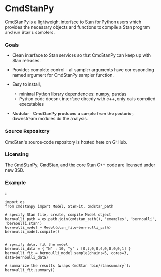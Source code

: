# CmdStanPy

CmdStanPy is a lightweight interface to Stan for Python users which
provides the necessary objects and functions to compile a Stan program
and run Stan's samplers.

### Goals

- Clean interface to Stan services so that CmdStanPy can keep up with Stan releases.

- Provides complete control - all sampler arguments have corresponding named argument
for CmdStanPy sampler function.

- Easy to install,
  + minimal Python library dependencies: numpy, pandas
  + Python code doesn't interface directly with c++, only calls compiled executables

- Modular - CmdStanPy produces a sample from the posterior, downstream modules do the analysis.


### Source Repository

CmdStan's source-code repository is hosted here on GitHub.

### Licensing

The CmdStanPy, CmdStan, and the core Stan C++ code are licensed under new BSD.

### Example

::

    import os
    from cmdstanpy import Model, StanFit, cmdstan_path

    # specify Stan file, create, compile Model object
    bernoulli_path = os.path.join(cmdstan_path(), 'examples', 'bernoulli', 'bernoulli.stan')
    bernoulli_model = Model(stan_file=bernoulli_path)
    bernoulli_model.compile()


    # specify data, fit the model
    bernoulli_data = { "N" : 10, "y" : [0,1,0,0,0,0,0,0,0,1] }
    bernoulli_fit = bernoulli_model.sample(chains=5, cores=3, data=bernoulli_data)

    # summarize the results (wraps CmdStan `bin/stansummary`):
    bernoulli_fit.summary()
